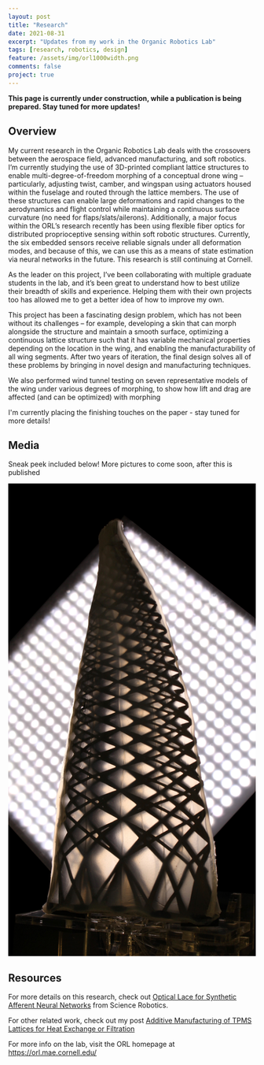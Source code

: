 ```yaml
---
layout: post
title: "Research"
date: 2021-08-31
excerpt: "Updates from my work in the Organic Robotics Lab"
tags: [research, robotics, design]
feature: /assets/img/orl1000width.png
comments: false
project: true
---
```


**This page is currently under construction, while a publication is being prepared. Stay tuned for more updates!**


## Overview

My current research in the Organic Robotics Lab deals with the crossovers between the aerospace field, advanced manufacturing, and soft robotics. I’m currently studying the use of 3D-printed compliant lattice structures to enable multi-degree-of-freedom morphing of a conceptual drone wing – particularly, adjusting twist, camber, and wingspan using actuators housed within the fuselage and routed through the lattice members. The use of these structures can enable large deformations and rapid changes to the aerodynamics and flight control while maintaining a continuous surface curvature (no need for flaps/slats/ailerons). Additionally, a major focus within the ORL’s research recently has been using flexible fiber optics for distributed proprioceptive sensing within soft robotic structures. Currently, the six embedded sensors receive reliable signals under all deformation modes, and because of this, we can use this as a means of state estimation via neural networks in the future. This research is still continuing at Cornell. 

As the leader on this project, I’ve been collaborating with multiple graduate students in the lab, and it’s been great to understand how to best utilize their breadth of skills and experience. Helping them with their own projects too has allowed me to get a better idea of how to improve my own. 

This project has been a fascinating design problem, which has not been without its challenges – for example, developing a skin that can morph alongside the structure and maintain a smooth surface, optimizing a continuous lattice structure such that it has variable mechanical properties depending on the location in the wing, and enabling the manufacturability of all wing segments. After two years of iteration, the final design solves all of these problems by bringing in novel design and manufacturing techniques. 

We also performed wind tunnel testing on seven representative models of the wing under various degrees of morphing, to show how lift and drag are affected (and can be optimized) with morphing

I'm currently placing the finishing touches on the paper - stay tuned for more details!

## Media

Sneak peek included below! More pictures to come soon, after this is published

<a href="/assets/img/twistUp_forGithub.jpg"><img src="/assets/img/twistUp_forGithub.jpg"></a>

## Resources

For more details on this research, check out <a href="/pdfs/opticallace.pdf">Optical Lace for Synthetic Afferent Neural Networks</a> from Science Robotics.

For other related work, check out my post <a href="/AMLattices/">Additive Manufacturing of TPMS Lattices for Heat Exchange or Filtration</a>

For more info on the lab, visit the ORL homepage at <a href="https://orl.mae.cornell.edu/">https://orl.mae.cornell.edu/</a>



